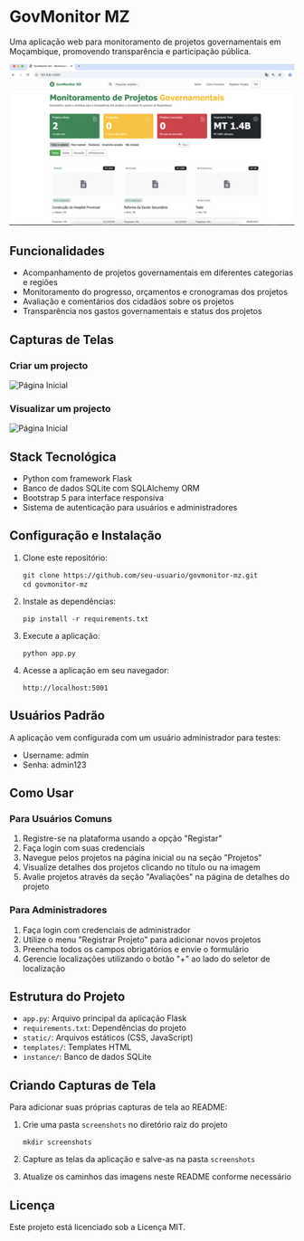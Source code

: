 # GovMonitor MZ

Uma aplicação web para monitoramento de projetos governamentais em Moçambique, promovendo transparência e participação pública.

![GovMonitor MZ Homepage](screenshots/homepage.png)

## Funcionalidades

- Acompanhamento de projetos governamentais em diferentes categorias e regiões
- Monitoramento do progresso, orçamentos e cronogramas dos projetos
- Avaliação e comentários dos cidadãos sobre os projetos
- Transparência nos gastos governamentais e status dos projetos

## Capturas de Telas

### Criar um projecto
![Página Inicial](screenshot/criar.png)

### Visualizar um projecto
![Página Inicial](screenshot/visualizar.png)

## Stack Tecnológica

- Python com framework Flask
- Banco de dados SQLite com SQLAlchemy ORM
- Bootstrap 5 para interface responsiva
- Sistema de autenticação para usuários e administradores

## Configuração e Instalação

1. Clone este repositório:
   ```
   git clone https://github.com/seu-usuario/govmonitor-mz.git
   cd govmonitor-mz
   ```

2. Instale as dependências:
   ```
   pip install -r requirements.txt
   ```

3. Execute a aplicação:
   ```
   python app.py
   ```

4. Acesse a aplicação em seu navegador:
   ```
   http://localhost:5001
   ```

## Usuários Padrão

A aplicação vem configurada com um usuário administrador para testes:

- Username: admin
- Senha: admin123

## Como Usar

### Para Usuários Comuns
1. Registre-se na plataforma usando a opção "Registar"
2. Faça login com suas credenciais
3. Navegue pelos projetos na página inicial ou na seção "Projetos"
4. Visualize detalhes dos projetos clicando no título ou na imagem
5. Avalie projetos através da seção "Avaliações" na página de detalhes do projeto


### Para Administradores
1. Faça login com credenciais de administrador
2. Utilize o menu "Registrar Projeto" para adicionar novos projetos
3. Preencha todos os campos obrigatórios e envie o formulário
4. Gerencie localizações utilizando o botão "+" ao lado do seletor de localização

## Estrutura do Projeto

- `app.py`: Arquivo principal da aplicação Flask
- `requirements.txt`: Dependências do projeto
- `static/`: Arquivos estáticos (CSS, JavaScript)
- `templates/`: Templates HTML
- `instance/`: Banco de dados SQLite

## Criando Capturas de Tela

Para adicionar suas próprias capturas de tela ao README:

1. Crie uma pasta `screenshots` no diretório raiz do projeto
   ```
   mkdir screenshots
   ```

2. Capture as telas da aplicação e salve-as na pasta `screenshots`

3. Atualize os caminhos das imagens neste README conforme necessário

## Licença

Este projeto está licenciado sob a Licença MIT.